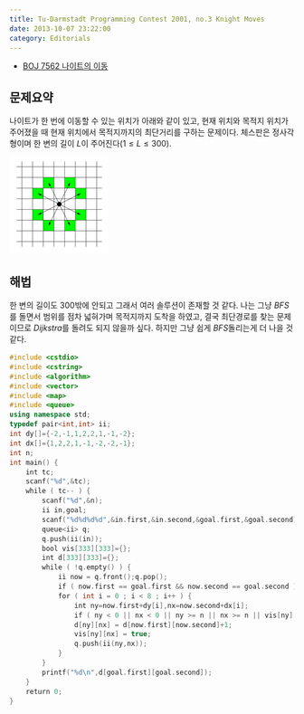 ```yaml
---
title: Tu-Darmstadt Programming Contest 2001, no.3 Knight Moves
date: 2013-10-07 23:22:00
category: Editorials
---
```


* [BOJ 7562 나이트의 이동](http://acmicpc.net/problem/7562)

## 문제요약

나이트가 한 번에 이동할 수 있는 위치가 아래와 같이 있고, 현재 위치와 목적지 위치가 주어졌을 때 현재 위치에서 목적지까지의 최단거리를 구하는 문제이다. 체스판은 정사각형이며 한 변의 길이 $L$이 주어진다$(1\leq{}L\leq{}300)$.

![p7562](../images/p7562.png)

## 해법

한 변의 길이도 $300$밖에 안되고 그래서 여러 솔루션이 존재할 것 같다. 나는 그냥 $BFS$를 돌면서 범위를 점차 넓혀가며 목적지까지 도착을 하였고, 결국 최단경로를 찾는 문제이므로 $Dijkstra$를 돌려도 되지 않을까 싶다. 하지만 그냥 쉽게 $BFS$돌리는게 더 나을 것 같다. 


```cpp
#include <cstdio>
#include <cstring>
#include <algorithm>
#include <vector>
#include <map>
#include <queue>
using namespace std;
typedef pair<int,int> ii;
int dy[]={-2,-1,1,2,2,1,-1,-2};
int dx[]={1,2,2,1,-1,-2,-2,-1};
int n;
int main() {
    int tc;
    scanf("%d",&tc);
    while ( tc-- ) {
        scanf("%d",&n);
        ii in,goal;
        scanf("%d%d%d%d",&in.first,&in.second,&goal.first,&goal.second);
        queue<ii> q;
        q.push(ii(in));
        bool vis[333][333]={};
        int d[333][333]={};
        while ( !q.empty() ) {
            ii now = q.front();q.pop();
            if ( now.first == goal.first && now.second == goal.second ) break;
            for ( int i = 0 ; i < 8 ; i++ ) {
                int ny=now.first+dy[i],nx=now.second+dx[i];
                if ( ny < 0 || nx < 0 || ny >= n || nx >= n || vis[ny][nx] ) continue;
                d[ny][nx] = d[now.first][now.second]+1;
                vis[ny][nx] = true;
                q.push(ii(ny,nx));
            }
        }
        printf("%d\n",d[goal.first][goal.second]);
    }
    return 0;
}
```

